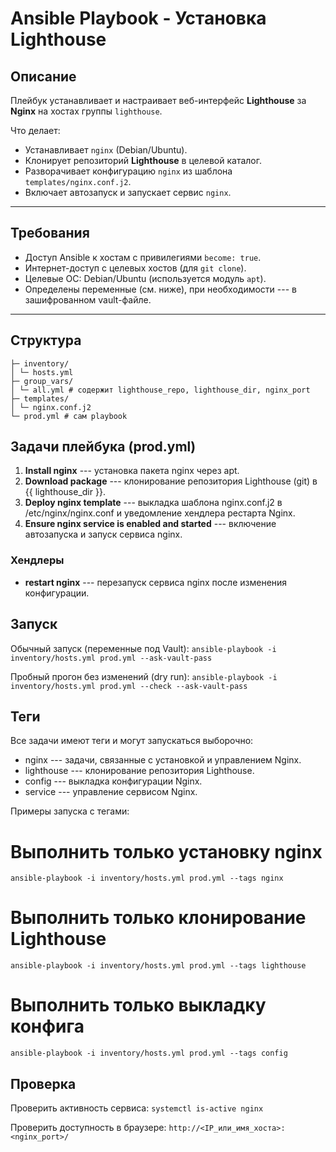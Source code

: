 # Ansible Playbook - Установка Lighthouse

## Описание

Плейбук устанавливает и настраивает веб-интерфейс **Lighthouse** за **Nginx** на хостах группы `lighthouse`.

Что делает:
- Устанавливает `nginx` (Debian/Ubuntu).
- Клонирует репозиторий **Lighthouse** в целевой каталог.
- Разворачивает конфигурацию `nginx` из шаблона `templates/nginx.conf.j2`.
- Включает автозапуск и запускает сервис `nginx`.

---

## Требования

- Доступ Ansible к хостам с привилегиями `become: true`.
- Интернет-доступ с целевых хостов (для `git clone`).
- Целевые ОС: Debian/Ubuntu (используется модуль `apt`).
- Определены переменные (см. ниже), при необходимости --- в зашифрованном vault-файле.

---

## Структура

```
├─ inventory/
│ └─ hosts.yml
├─ group_vars/
│ └─ all.yml # содержит lighthouse_repo, lighthouse_dir, nginx_port
├─ templates/ 
│ └─ nginx.conf.j2 
└─ prod.yml # сам playbook
```

## Задачи плейбука (prod.yml)

1.  **Install nginx** --- установка пакета nginx через apt.
2.  **Download package** --- клонирование репозитория Lighthouse (git) в {{ lighthouse_dir }}.
3.  **Deploy nginx template** --- выкладка шаблона nginx.conf.j2 в /etc/nginx/nginx.conf и уведомление хендлера рестарта Nginx.
4.  **Ensure nginx service is enabled and started** --- включение автозапуска и запуск сервиса nginx.

### Хендлеры

-   **restart nginx** --- перезапуск сервиса nginx после изменения конфигурации.

Запуск
------

Обычный запуск (переменные под Vault):
`ansible-playbook -i inventory/hosts.yml prod.yml --ask-vault-pass`

Пробный прогон без изменений (dry run):
`ansible-playbook -i inventory/hosts.yml prod.yml --check --ask-vault-pass`

Теги
----

Все задачи имеют теги и могут запускаться выборочно:
-   nginx --- задачи, связанные с установкой и управлением Nginx.
-   lighthouse --- клонирование репозитория Lighthouse.
-   config --- выкладка конфигурации Nginx.
-   service --- управление сервисом Nginx.

Примеры запуска с тегами:

# Выполнить только установку nginx
`ansible-playbook -i inventory/hosts.yml prod.yml --tags nginx`

# Выполнить только клонирование Lighthouse
`ansible-playbook -i inventory/hosts.yml prod.yml --tags lighthouse`

# Выполнить только выкладку конфига
`ansible-playbook -i inventory/hosts.yml prod.yml --tags config`

Проверка
--------
Проверить активность сервиса:
`systemctl is-active nginx`

Проверить доступность в браузере:
`http://<IP_или_имя_хоста>:<nginx_port>/`
